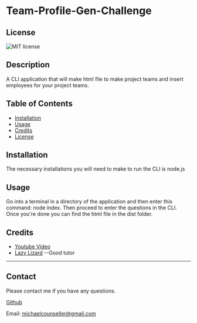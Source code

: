 # Team-Profile-Gen-Challenge
  ## License
  ![MIT license](https://img.shields.io/badge/License-MIT-yellow.svg)

  ## Description 

  A CLI application that will make html file to make project teams and insert employees for your project teams.

## Table of Contents

* [Installation](#installation)
* [Usage](#usage)
* [Credits](#credits)
* [License](#license)


## Installation

The necessary installations you will need to make to run the CLI is node.js

## Usage

Go into a terminal in a directory of the application and then enter this command: node index. Then proceed to enter the questions in the CLI. Once you're done you can find the html file in the dist folder.

## Credits

* [Youtube Video](www.youtube.com/watch?v=1AxFrY2oSiw)
* [Lazy Lizard](https://github.com/LazyLizard95) --Good tutor

---

## Contact

Please contact me if you have any questions.

[Github](https://github.com/94r0372189547389)

Email: michaelcounseller@gmail.com
